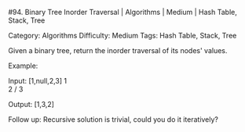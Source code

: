 #94. Binary Tree Inorder Traversal | Algorithms | Medium | Hash Table, Stack, Tree

Category: Algorithms
Difficulty: Medium
Tags: Hash Table, Stack, Tree

Given a binary tree, return the inorder traversal of its nodes' values.

Example:


Input: [1,null,2,3]
   1
    \
     2
    /
   3

Output: [1,3,2]

Follow up: Recursive solution is trivial, could you do it iteratively?

